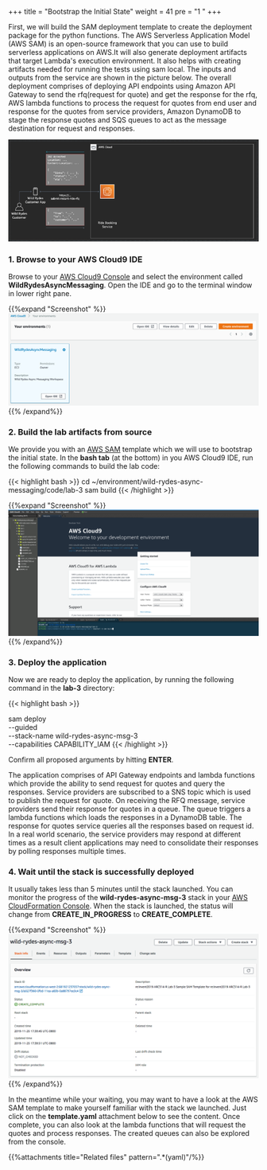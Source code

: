+++
title = "Bootstrap the Initial State"
weight = 41
pre = "1 "
+++

First, we will build the SAM deployment template to create the deployment package for the python functions. The AWS Serverless Application Model (AWS SAM) is an open-source framework that you can use to build serverless applications on AWS.It will also generate deployment artifacts that target Lambda's execution environment. It also helps with creating artifacts needed for running the tests using sam local. The inputs and outputs from the service are shown in the picture below. The overall deployment comprises of deploying API endpoints using Amazon API Gateway to send the rfq(request for quote) and get the response for the rfq, AWS lambda functions to process the request for quotes from end user and response for the quotes from service providers, Amazon DynamoDB to stage the response quotes and SQS queues to act as the message destination for request and responses.



![Step 1](lab-3-step-1.png)

### 1. Browse to your AWS Cloud9 IDE

Browse to your [AWS Cloud9 Console](https://console.aws.amazon.com/cloud9/home) and select the environment called **WildRydesAsyncMessaging**. Open the IDE and go to the terminal window in lower right pane.

{{%expand "Screenshot" %}}
![Step 1](lab-3-step-2.png)
{{% /expand%}}

### 2. Build the lab artifacts from source

We provide you with an [AWS SAM](https://aws.amazon.com/serverless/sam/) template which we will use to bootstrap the initial state. In the **bash tab** (at the bottom) in you AWS Cloud9 IDE, run the following commands to build the lab code:  

{{< highlight bash >}}
cd ~/environment/wild-rydes-async-messaging/code/lab-3
sam build
{{< /highlight >}}

{{%expand "Screenshot" %}}
![Step 3](lab-3-step-4.png)
{{% /expand%}}

### 3. Deploy the application

Now we are ready to deploy the application, by running the following command in the **lab-3** directory:  

{{< highlight bash >}}

sam deploy \
    --guided \
    --stack-name wild-rydes-async-msg-3 \
    --capabilities CAPABILITY_IAM
{{< /highlight >}}

Confirm all proposed arguments by hitting **ENTER**.

The application comprises of API Gateway endpoints and lambda functions which provide the ability to send request for quotes and query the responses. Service providers are subscribed to a SNS topic which is used to publish the request for quote. On receiving the RFQ message, service providers send their response for quotes in a queue. The queue triggers a lambda functions which loads the responses in a DynamoDB table. The response for quotes service queries all the responses based on request id. In a real world scenario, the service providers may respond at different times as a result client applications may need to consolidate their responses by polling responses multiple times.

### 4. Wait until the stack is successfully deployed

It usually takes less than 5 minutes until the stack launched. You can monitor the progress of the **wild-rydes-async-msg-3** stack in your [AWS CloudFormation Console](https://console.aws.amazon.com/cloudformation). When the stack is launched, the status will change from **CREATE_IN_PROGRESS** to **CREATE_COMPLETE**.

{{%expand "Screenshot" %}}
![Step 6](lab-3-step-7.png)
{{% /expand%}}


In the meantime while your waiting, you may want to have a look at the AWS SAM template to make yourself familiar with the stack we launched. Just click on the **template.yaml** attachment below to see the content. Once complete, you can also look at the lambda functions that will request the quotes and process responses. The created queues can also be explored from the console.


{{%attachments title="Related files" pattern=".*(yaml)"/%}}



